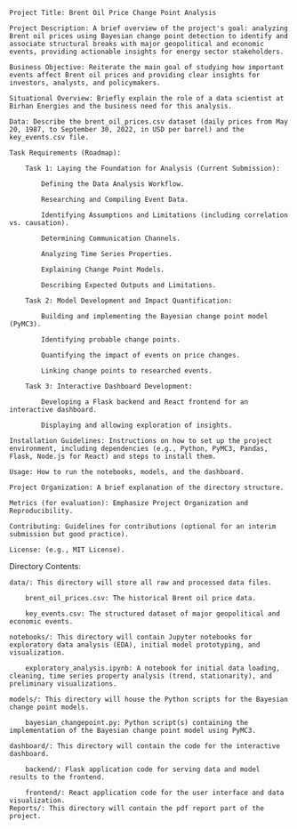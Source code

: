     Project Title: Brent Oil Price Change Point Analysis

    Project Description: A brief overview of the project's goal: analyzing Brent oil prices using Bayesian change point detection to identify and associate structural breaks with major geopolitical and economic events, providing actionable insights for energy sector stakeholders.

    Business Objective: Reiterate the main goal of studying how important events affect Brent oil prices and providing clear insights for investors, analysts, and policymakers.

    Situational Overview: Briefly explain the role of a data scientist at Birhan Energies and the business need for this analysis.

    Data: Describe the brent_oil_prices.csv dataset (daily prices from May 20, 1987, to September 30, 2022, in USD per barrel) and the key_events.csv file.

    Task Requirements (Roadmap):

        Task 1: Laying the Foundation for Analysis (Current Submission):

            Defining the Data Analysis Workflow.

            Researching and Compiling Event Data.

            Identifying Assumptions and Limitations (including correlation vs. causation).

            Determining Communication Channels.

            Analyzing Time Series Properties.

            Explaining Change Point Models.

            Describing Expected Outputs and Limitations.

        Task 2: Model Development and Impact Quantification:

            Building and implementing the Bayesian change point model (PyMC3).

            Identifying probable change points.

            Quantifying the impact of events on price changes.

            Linking change points to researched events.

        Task 3: Interactive Dashboard Development:

            Developing a Flask backend and React frontend for an interactive dashboard.

            Displaying and allowing exploration of insights.

    Installation Guidelines: Instructions on how to set up the project environment, including dependencies (e.g., Python, PyMC3, Pandas, Flask, Node.js for React) and steps to install them.

    Usage: How to run the notebooks, models, and the dashboard.

    Project Organization: A brief explanation of the directory structure.

    Metrics (for evaluation): Emphasize Project Organization and Reproducibility.

    Contributing: Guidelines for contributions (optional for an interim submission but good practice).

    License: (e.g., MIT License).

Directory Contents:

    data/: This directory will store all raw and processed data files.

        brent_oil_prices.csv: The historical Brent oil price data.

        key_events.csv: The structured dataset of major geopolitical and economic events.

    notebooks/: This directory will contain Jupyter notebooks for exploratory data analysis (EDA), initial model prototyping, and visualization.

        exploratory_analysis.ipynb: A notebook for initial data loading, cleaning, time series property analysis (trend, stationarity), and preliminary visualizations.

    models/: This directory will house the Python scripts for the Bayesian change point models.

        bayesian_changepoint.py: Python script(s) containing the implementation of the Bayesian change point model using PyMC3.

    dashboard/: This directory will contain the code for the interactive dashboard.

        backend/: Flask application code for serving data and model results to the frontend.

        frontend/: React application code for the user interface and data visualization.
    Reports/: This directory will contain the pdf report part of the project.
    